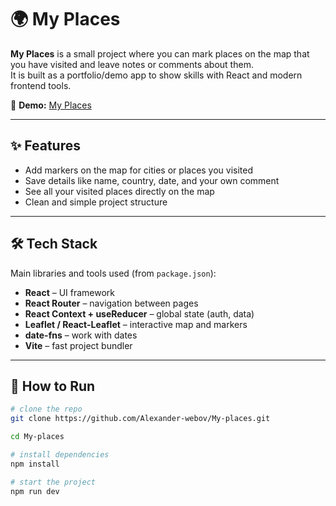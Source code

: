 # 🌍 My Places

**My Places** is a small project where you can mark places on the map that you have visited and leave notes or comments about them.  
It is built as a portfolio/demo app to show skills with React and modern frontend tools.

🔗 **Demo:** [My Places](https://my-places-eta.vercel.app/)

---

## ✨ Features
- Add markers on the map for cities or places you visited  
- Save details like name, country, date, and your own comment  
- See all your visited places directly on the map  
- Clean and simple project structure  

---

## 🛠️ Tech Stack
Main libraries and tools used (from `package.json`):

- **React** – UI framework  
- **React Router** – navigation between pages  
- **React Context + useReducer** – global state (auth, data)  
- **Leaflet / React-Leaflet** – interactive map and markers  
- **date-fns** – work with dates  
- **Vite** – fast project bundler  

---

## 🚀 How to Run
```bash
# clone the repo
git clone https://github.com/Alexander-webov/My-places.git

cd My-places

# install dependencies
npm install

# start the project
npm run dev
